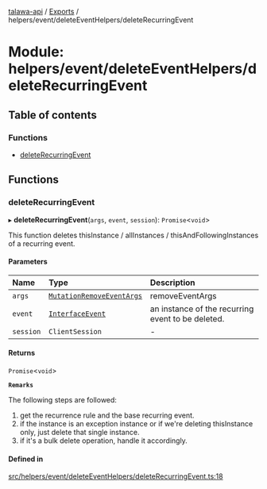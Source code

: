 [talawa-api](../README.md) / [Exports](../modules.md) / helpers/event/deleteEventHelpers/deleteRecurringEvent

# Module: helpers/event/deleteEventHelpers/deleteRecurringEvent

## Table of contents

### Functions

- [deleteRecurringEvent](helpers_event_deleteEventHelpers_deleteRecurringEvent.md#deleterecurringevent)

## Functions

### deleteRecurringEvent

▸ **deleteRecurringEvent**(`args`, `event`, `session`): `Promise`\<`void`\>

This function deletes thisInstance / allInstances / thisAndFollowingInstances of a recurring event.

#### Parameters

| Name | Type | Description |
| :------ | :------ | :------ |
| `args` | [`MutationRemoveEventArgs`](types_generatedGraphQLTypes.md#mutationremoveeventargs) | removeEventArgs |
| `event` | [`InterfaceEvent`](../interfaces/models_Event.InterfaceEvent.md) | an instance of the recurring event to be deleted. |
| `session` | `ClientSession` | - |

#### Returns

`Promise`\<`void`\>

**`Remarks`**

The following steps are followed:
1. get the recurrence rule and the base recurring event.
2. if the instance is an exception instance or if we're deleting thisInstance only, just delete that single instance.
3. if it's a bulk delete operation, handle it accordingly.

#### Defined in

[src/helpers/event/deleteEventHelpers/deleteRecurringEvent.ts:18](https://github.com/PalisadoesFoundation/talawa-api/blob/e5f7a9d/src/helpers/event/deleteEventHelpers/deleteRecurringEvent.ts#L18)
